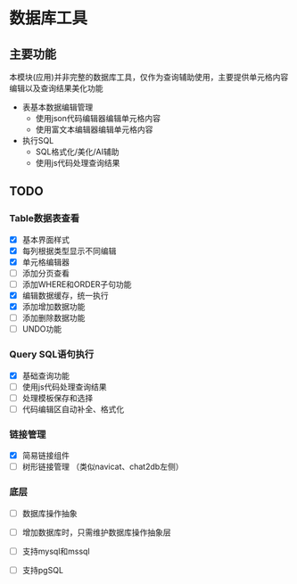 # 数据库工具

## 主要功能

本模块(应用)并非完整的数据库工具，仅作为查询辅助使用，主要提供单元格内容编辑以及查询结果美化功能

- 表基本数据编辑管理
  - 使用json代码编辑器编辑单元格内容
  - 使用富文本编辑器编辑单元格内容
- 执行SQL
  - SQL格式化/美化/AI辅助
  - 使用js代码处理查询结果

## TODO

### Table数据表查看
- [x] 基本界面样式
- [x] 每列根据类型显示不同编辑
- [x] 单元格编辑器
- [ ] 添加分页查看
- [ ] 添加WHERE和ORDER子句功能
- [x] 编辑数据缓存，统一执行
- [x] 添加增加数据功能
- [ ] 添加删除数据功能
- [ ] UNDO功能

### Query SQL语句执行
- [x] 基础查询功能
- [ ] 使用js代码处理查询结果
- [ ] 处理模板保存和选择
- [ ] 代码编辑区自动补全、格式化

### 链接管理
- [x] 简易链接组件
- [ ] 树形链接管理 （类似navicat、chat2db左侧）

### 底层
- [ ] 数据库操作抽象
- [ ] 增加数据库时，只需维护数据库操作抽象层
- [ ] 支持mysql和mssql
- [ ] 支持pgSQL

